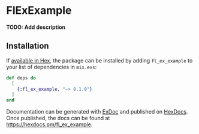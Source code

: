 # FlExExample

**TODO: Add description**

## Installation

If [available in Hex](https://hex.pm/docs/publish), the package can be installed
by adding `fl_ex_example` to your list of dependencies in `mix.exs`:

```elixir
def deps do
  [
    {:fl_ex_example, "~> 0.1.0"}
  ]
end
```

Documentation can be generated with [ExDoc](https://github.com/elixir-lang/ex_doc)
and published on [HexDocs](https://hexdocs.pm). Once published, the docs can
be found at <https://hexdocs.pm/fl_ex_example>.

